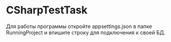 # CSharpTestTask
Для работы программы откройте appsettings.json в папке RunningProject и впишите строку для подключения к своей БД.
